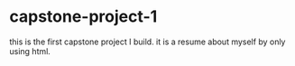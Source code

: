 # capstone-project-1
this is the first capstone project I build. it is a resume about myself by only using html.
